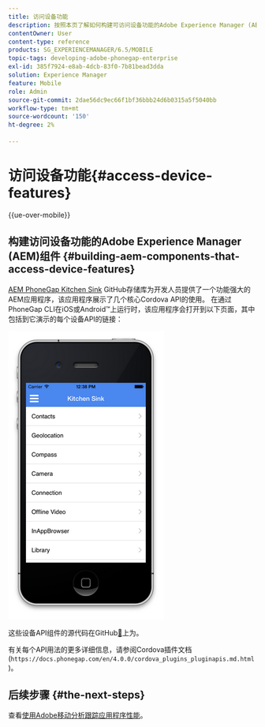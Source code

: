 ```yaml
---
title: 访问设备功能
description: 按照本页了解如何构建可访问设备功能的Adobe Experience Manager (AEM)组件。 AEM PhoneGap Kitchen Sink GitHub存储库为开发人员提供了一个功能强大的AEM应用程序，该应用程序展示了几个核心Cordova API的使用。
contentOwner: User
content-type: reference
products: SG_EXPERIENCEMANAGER/6.5/MOBILE
topic-tags: developing-adobe-phonegap-enterprise
exl-id: 385f7924-e8ab-4dcb-83f0-7b81bead3dda
solution: Experience Manager
feature: Mobile
role: Admin
source-git-commit: 2dae56dc9ec66f1bf36bbb24d6b0315a5f5040bb
workflow-type: tm+mt
source-wordcount: '150'
ht-degree: 2%

---
```


# 访问设备功能{#access-device-features}

{{ue-over-mobile}}

## 构建访问设备功能的Adobe Experience Manager (AEM)组件 {#building-aem-components-that-access-device-features}

[AEM PhoneGap Kitchen Sink](https://github.com/blefebvre/aem-phonegap-kitchen-sink) GitHub存储库为开发人员提供了一个功能强大的AEM应用程序，该应用程序展示了几个核心Cordova API的使用。 在通过PhoneGap CLI在iOS或Android™上运行时，该应用程序会打开到以下页面，其中包括到它演示的每个设备API的链接：

![chlimage_1-107](assets/chlimage_1-107.png)

这些设备API组件的源代码在GitHub[&#128279;](https://github.com/blefebvre/aem-phonegap-kitchen-sink/tree/master/content/src/main/content/jcr_root/apps/brucelefebvre/kitchen-sink/components)上为。

有关每个API用法的更多详细信息，请参阅Cordova插件文档(`https://docs.phonegap.com/en/4.0.0/cordova_plugins_pluginapis.md.html`)。

## 后续步骤 {#the-next-steps}

查看[使用Adobe移动分析跟踪应用程序性能](/help/mobile/phonegap-intro-to-app-analytics.md)。
